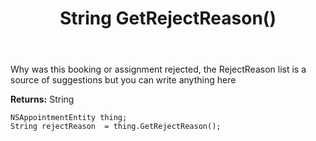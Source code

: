 ﻿---
uid: crmscript_ref_NSAppointmentEntity_GetRejectReason
title: String GetRejectReason()
intellisense: NSAppointmentEntity.GetRejectReason
keywords: NSAppointmentEntity, GetRejectReason
so.topic: reference
---

Why was this booking or assignment rejected, the RejectReason list is a source of suggestions but you can write anything here

**Returns:** String


```crmscript
NSAppointmentEntity thing;
String rejectReason  = thing.GetRejectReason();
```


